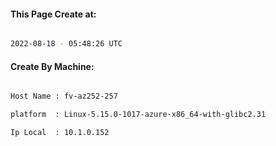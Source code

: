 
   
#### This Page Create at:

```bash

2022-08-18 - 05:48:26 UTC

```

#### Create By Machine:

```bash

Host Name : fv-az252-257

platform  : Linux-5.15.0-1017-azure-x86_64-with-glibc2.31

Ip Local  : 10.1.0.152

```

